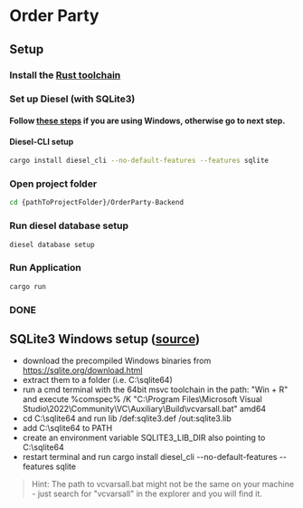 # Order Party

## Setup
### Install the [Rust toolchain](https://www.rust-lang.org/tools/install)

### Set up Diesel (with SQLite3)
#### Follow [these steps](#sqlite3-windows-setup-source) if you are using **Windows**, otherwise go to next step.
#### Diesel-CLI setup
```sh
cargo install diesel_cli --no-default-features --features sqlite
```
### Open project folder
```sh
cd {pathToProjectFolder}/OrderParty-Backend
```
### Run diesel database setup
```sh
diesel database setup
```
### Run Application
```sh
cargo run
```
### DONE


## SQLite3 Windows setup ([source](https://github.com/diesel-rs/diesel/issues/487#issuecomment-415752856))
* download the precompiled Windows binaries from https://sqlite.org/download.html
* extract them to a folder (i.e. C:\sqlite64)
* run a cmd terminal with the 64bit msvc toolchain in the path: "Win + R" and execute %comspec% /K "C:\Program Files\Microsoft Visual Studio\2022\Community\VC\Auxiliary\Build\vcvarsall.bat" amd64
* cd C:\sqlite64 and run lib /def:sqlite3.def /out:sqlite3.lib
* add C:\sqlite64 to PATH
* create an environment variable SQLITE3_LIB_DIR also pointing to C:\sqlite64
* restart terminal and run cargo install diesel_cli --no-default-features --features sqlite


> Hint: The path to vcvarsall.bat might not be the same on your machine - just search for "vcvarsall" in the explorer and you will find it.
